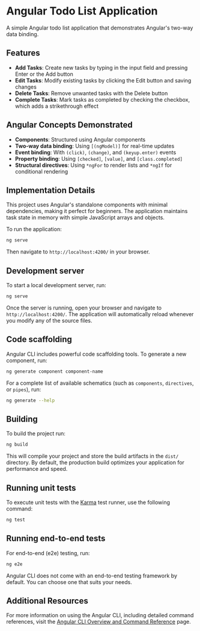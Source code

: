 # Angular Todo List Application

A simple Angular todo list application that demonstrates Angular's two-way data binding.

## Features

- **Add Tasks**: Create new tasks by typing in the input field and pressing Enter or the Add button
- **Edit Tasks**: Modify existing tasks by clicking the Edit button and saving changes
- **Delete Tasks**: Remove unwanted tasks with the Delete button
- **Complete Tasks**: Mark tasks as completed by checking the checkbox, which adds a strikethrough effect

## Angular Concepts Demonstrated

- **Components**: Structured using Angular components
- **Two-way data binding**: Using `[(ngModel)]` for real-time updates
- **Event binding**: With `(click)`, `(change)`, and `(keyup.enter)` events
- **Property binding**: Using `[checked]`, `[value]`, and `[class.completed]`
- **Structural directives**: Using `*ngFor` to render lists and `*ngIf` for conditional rendering

## Implementation Details

This project uses Angular's standalone components with minimal dependencies, making it perfect for beginners. The application maintains task state in memory with simple JavaScript arrays and objects.

To run the application:
```bash
ng serve
```

Then navigate to `http://localhost:4200/` in your browser.

## Development server

To start a local development server, run:

```bash
ng serve
```

Once the server is running, open your browser and navigate to `http://localhost:4200/`. The application will automatically reload whenever you modify any of the source files.

## Code scaffolding

Angular CLI includes powerful code scaffolding tools. To generate a new component, run:

```bash
ng generate component component-name
```

For a complete list of available schematics (such as `components`, `directives`, or `pipes`), run:

```bash
ng generate --help
```

## Building

To build the project run:

```bash
ng build
```

This will compile your project and store the build artifacts in the `dist/` directory. By default, the production build optimizes your application for performance and speed.

## Running unit tests

To execute unit tests with the [Karma](https://karma-runner.github.io) test runner, use the following command:

```bash
ng test
```

## Running end-to-end tests

For end-to-end (e2e) testing, run:

```bash
ng e2e
```

Angular CLI does not come with an end-to-end testing framework by default. You can choose one that suits your needs.

## Additional Resources

For more information on using the Angular CLI, including detailed command references, visit the [Angular CLI Overview and Command Reference](https://angular.dev/tools/cli) page.
